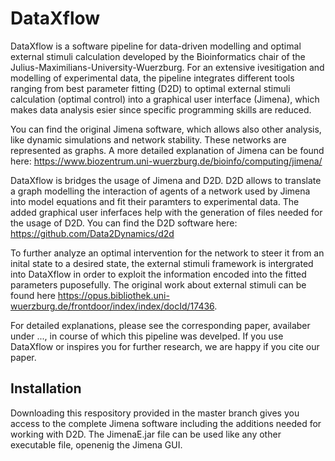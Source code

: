 # DataXflow
DataXflow is a software pipeline for data-driven modelling and optimal external stimuli calculation developed by the Bioinformatics chair of the Julius-Maximilians-University-Wuerzburg. 
For an extensive ivesitigation and modelling of experimental data, the pipeline integrates different tools ranging from best parameter fitting (D2D) to optimal external stimuli calculation (optimal control) into a graphical user interface (Jimena), which makes data analysis esier since specific programming skills are reduced. 

You can find the original Jimena software, which allows also other analysis, like dynamic simulations and network stability. These networks are represented as graphs. A more detailed explanation of Jimena can be found here:
https://www.biozentrum.uni-wuerzburg.de/bioinfo/computing/jimena/

DataXflow is bridges the usage of Jimena and D2D.
D2D allows to translate a graph modelling the interaction of agents of a network used by Jimena into model equations and fit their paramters to experimental data.
The added graphical user inferfaces help with the generation of files needed for the usage of D2D. 
You can find the D2D software here: https://github.com/Data2Dynamics/d2d

To further analyze an optimal intervention for the network to steer it from an inital state to a desired state, the external stimuli framework is intergrated into DataXflow in order to exploit the information encoded into the fitted parameters puposefully. The original work about external stimuli can be found here https://opus.bibliothek.uni-wuerzburg.de/frontdoor/index/index/docId/17436.

For detailed explanations, please see the corresponding paper, availaber under ..., in course of which this pipeline was develped. If you use DataXflow or inspires you for further research, we are happy if you cite our paper.

## Installation
Downloading this respository provided in the master branch gives you access to the complete Jimena software 
including the additions needed for working with D2D. The JimenaE.jar file can be used like any other executable file, openenig the Jimena GUI.
